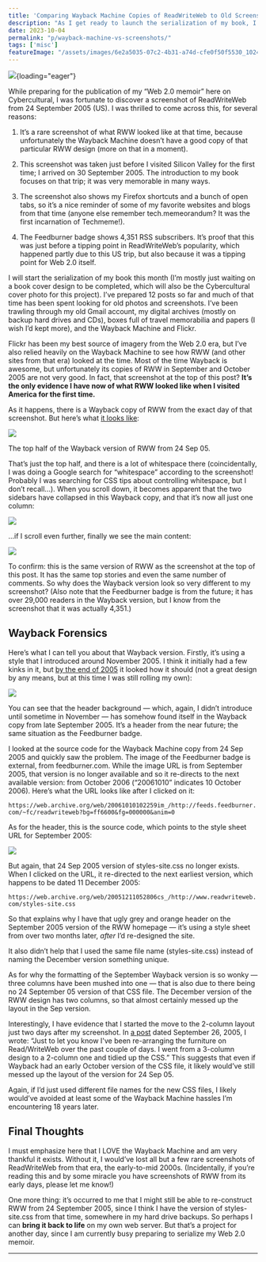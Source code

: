 ```yaml
---
title: 'Comparing Wayback Machine Copies of ReadWriteWeb to Old Screenshots'
description: "As I get ready to launch the serialization of my book, I discover that old Wayback Machine copies of ReadWriteWeb aren't always reliable."
date: 2023-10-04
permalink: "p/wayback-machine-vs-screenshots/"
tags: ['misc']
featureImage: "/assets/images/6e2a5035-07c2-4b31-a74d-cfe0f50f5530_1024x742.jpg"
---
```


![](/assets/images/6e2a5035-07c2-4b31-a74d-cfe0f50f5530_1024x742.jpg){loading="eager"}

While preparing for the publication of my “Web 2.0 memoir” here on Cybercultural, I was fortunate to discover a screenshot of ReadWriteWeb from 24 September 2005 (US). I was thrilled to come across this, for several reasons:

1.  It’s a rare screenshot of what RWW looked like at that time, because unfortunately the Wayback Machine doesn’t have a good copy of that particular RWW design (more on that in a moment).
    
2.  This screenshot was taken just before I visited Silicon Valley for the first time; I arrived on 30 September 2005. The introduction to my book focuses on that trip; it was very memorable in many ways.
    
3.  The screenshot also shows my Firefox shortcuts and a bunch of open tabs, so it’s a nice reminder of some of my favorite websites and blogs from that time (anyone else remember tech.memeorandum? It was the first incarnation of Techmeme!).
    
4.  The Feedburner badge shows 4,351 RSS subscribers. It’s proof that this was just before a tipping point in ReadWriteWeb’s popularity, which happened partly due to this US trip, but also because it was a tipping point for Web 2.0 itself.
    

I will start the serialization of my book this month (I’m mostly just waiting on a book cover design to be completed, which will also be the Cybercultural cover photo for this project). I’ve prepared 12 posts so far and much of that time has been spent looking for old photos and screenshots. I’ve been trawling through my old Gmail account, my digital archives (mostly on backup hard drives and CDs), boxes full of travel memorabilia and papers (I wish I’d kept more), and the Wayback Machine and Flickr.

Flickr has been my best source of imagery from the Web 2.0 era, but I’ve also relied heavily on the Wayback Machine to see how RWW (and other sites from that era) looked at the time. Most of the time Wayback is awesome, but unfortunately its copies of RWW in September and October 2005 are not very good. In fact, that screenshot at the top of this post? **It’s the only evidence I have now of what RWW looked like when I visited America for the first time.**

As it happens, there is a Wayback copy of RWW from the exact day of that screenshot. But here’s what [it looks like](https://web.archive.org/web/20050924133940if_/http://readwriteweb.com/):

![](/assets/images/358c0b41-6e8e-43ce-82f4-2cfa5e5d0f91_1986x774.png)

The top half of the Wayback version of RWW from 24 Sep 05.

That’s just the top half, and there is a lot of whitespace there (coincidentally, I was doing a Google search for “whitespace” according to the screenshot! Probably I was searching for CSS tips about controlling whitespace, but I don’t recall…). When you scroll down, it becomes apparent that the two sidebars have collapsed in this Wayback copy, and that it’s now all just one column:

![](/assets/images/f2368729-45ac-43bd-95a2-a9fc15eee8e2_1984x1386.png)

…if I scroll even further, finally we see the main content:

![](/assets/images/2180e6b8-c96f-4202-910a-12461f3f01c1_1986x1400.jpg)

To confirm: this is the same version of RWW as the screenshot at the top of this post. It has the same top stories and even the same number of comments. So why does the Wayback version look so very different to my screenshot? (Also note that the Feedburner badge is from the future; it has over 29,000 readers in the Wayback version, but I know from the screenshot that it was actually 4,351.)

Wayback Forensics
-----------------

Here’s what I can tell you about that Wayback version. Firstly, it’s using a style that I introduced around November 2005. I think it initially had a few kinks in it, but [by the end of 2005](https://web.archive.org/web/20051231151629if_/http://www.readwriteweb.com/) it looked how it should (not a great design by any means, but at this time I was still rolling my own):

![](/assets/images/426dc9e7-beb1-44ee-a799-9b3e555c21df_2118x1374.jpg)

You can see that the header background — which, again, I didn’t introduce until sometime in November — has somehow found itself in the Wayback copy from late September 2005. It’s a header from the near future; the same situation as the Feedburner badge.

I looked at the source code for the Wayback Machine copy from 24 Sep 2005 and quickly saw the problem. The image of the Feedburner badge is external, from feedburner.com. While the image URL is from September 2005, that version is no longer available and so it re-directs to the next available version: from October 2006 (“20061010” indicates 10 October 2006). Here’s what the URL looks like after I clicked on it:

```https://web.archive.org/web/20061010102259im_/http://feeds.feedburner.com/~fc/readwriteweb?bg=ff6600&fg=000000&anim=0```

As for the header, this is the source code, which points to the style sheet URL for September 2005:

![](/assets/images/f5a91e83-6b9d-44ef-8882-04865fec7871_2642x336.jpg)

But again, that 24 Sep 2005 version of styles-site.css no longer exists. When I clicked on the URL, it re-directed to the next earliest version, which happens to be dated 11 December 2005:

```https://web.archive.org/web/20051211052806cs_/http://www.readwriteweb.com/styles-site.css```

So that explains why I have that ugly grey and orange header on the September 2005 version of the RWW homepage — it’s using a style sheet from over two months later, _after_ I’d re-designed the site.

It also didn’t help that I used the same file name (styles-site.css) instead of naming the December version something unique.

As for why the formatting of the September Wayback version is so wonky — three columns have been mushed into one — that is also due to there being no 24 September 05 version of that CSS file. The December version of the RWW design has two columns, so that almost certainly messed up the layout in the Sep version.

Interestingly, I have evidence that I started the move to the 2-column layout just two days after my screenshot. In [a post](https://web.archive.org/web/20051018143905if_/http://www.readwriteweb.com/archives/002841.php) dated September 26, 2005, I wrote: “Just to let you know I've been re-arranging the furniture on Read/WriteWeb over the past couple of days. I went from a 3-column design to a 2-column one and tidied up the CSS.” This suggests that even if Wayback had an early October version of the CSS file, it likely would’ve still messed up the layout of the version for 24 Sep 05.

Again, if I’d just used different file names for the new CSS files, I likely would’ve avoided at least some of the Wayback Machine hassles I’m encountering 18 years later.

Final Thoughts
--------------

I must emphasize here that I LOVE the Wayback Machine and am very thankful it exists. Without it, I would’ve lost all but a few rare screenshots of ReadWriteWeb from that era, the early-to-mid 2000s. (Incidentally, if you’re reading this and by some miracle you have screenshots of RWW from its early days, please let me know!)

One more thing: it’s occurred to me that I might still be able to re-construct RWW from 24 September 2005, since I think I have the version of styles-site.css from that time, somewhere in my hard drive backups. So perhaps I can **bring it back to life** on my own web server. But that’s a project for another day, since I am currently busy preparing to serialize my Web 2.0 memoir.

* * *